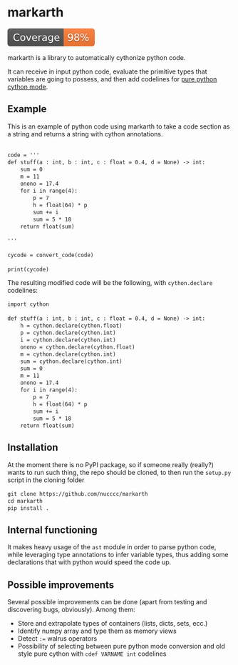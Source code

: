 # markarth

![Coverage badge](https://raw.githubusercontent.com/nucccc/markarth/python-coverage-comment-action-data/badge.svg)

markarth is a library to automatically cythonize python code.

It can receive in input python code, evaluate the primitive types that variables are going to possess, and then add codelines for [pure python cython mode](https://cython.readthedocs.io/en/latest/src/tutorial/pure.html).

## Example

This is an example of python code using markarth to take a code section as a string and returns a string with cython annotations.

```from markarth import convert_code

code = '''
def stuff(a : int, b : int, c : float = 0.4, d = None) -> int:
    sum = 0
    m = 11
    onono = 17.4
    for i in range(4):
        p = 7
        h = float(64) * p
        sum += i
        sum = 5 * 18
    return float(sum)

'''

cycode = convert_code(code)

print(cycode)
```

The resulting modified code will be the following, with `cython.declare` codelines:

```
import cython

def stuff(a : int, b : int, c : float = 0.4, d = None) -> int:
    h = cython.declare(cython.float)
    p = cython.declare(cython.int)
    i = cython.declare(cython.int)
    onono = cython.declare(cython.float)
    m = cython.declare(cython.int)
    sum = cython.declare(cython.int)
    sum = 0
    m = 11
    onono = 17.4
    for i in range(4):
        p = 7
        h = float(64) * p
        sum += i
        sum = 5 * 18
    return float(sum)

```

## Installation

At the moment there is no PyPI package, so if someone really (really?) wants to run such thing, the repo should be cloned, to then run the `setup.py` script in the cloning folder 

```
git clone https://github.com/nucccc/markarth
cd markarth
pip install .
```

## Internal functioning

It makes heavy usage of the `ast` module in order to parse python code, while leveraging type annotations to infer variable types, thus adding some declarations that with python would speed the code up.

## Possible improvements

Several possible improvements can be done (apart from testing and discovering bugs, obviously). Among them:

- Store and extrapolate types of containers (lists, dicts, sets, ecc.)
- Identify numpy array and type them as memory views
- Detect `:=` walrus operators
- Possibility of selecting between pure python mode conversion and old style pure cython with `cdef VARNAME int` codelines